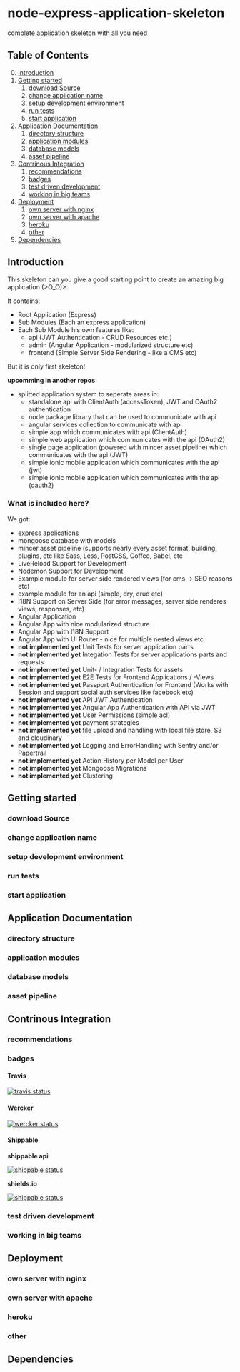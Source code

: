 # node-express-application-skeleton
complete application skeleton with all you need

## Table of Contents

0. [Introduction](#introduction)
1. [Getting started](#getting-started)
    1. [download Source](#download-source)
    2. [change application name](#change-application-name)
    3. [setup development environment](#setup-development-environment)
    4. [run tests](#run-tests)
    5. [start application](#start-application) 
2. [Application Documentation](#application-documentation)
    1. [directory structure](#directory-structure)
    2. [application modules](#application-modules)
    3. [database models](#database-models)
    4. [asset pipeline](#asset-pipeline)
3. [Contrinous Integration](#contrinous-integration)
    1. [recommendations](#recommendations)
    2. [badges](#badges)
    3. [test driven development](#test-driven-development)
    4. [working in big teams](#working-in-big-teams)
4. [Deployment](#deployment)
    1. [own server with nginx](#own-server-with-nginx)
    2. [own server with apache](#own-server-with-apache)
    3. [heroku](#heroku)
    4. [other](#other)
5. [Dependencies](#dependencies)

## Introduction

This skeleton can you give a good starting point to create an amazing big application (>O_O)>.

It contains:

* Root Application (Express)
* Sub Modules (Each an express application)
* Each Sub Module his own features like:
    * api (JWT Authentication - CRUD Resources etc.)
    * admin (Angular Application - modularized structure etc)
    * frontend (Simple Server Side Rendering - like a CMS etc)
    
But it is only first skeleton!

**upcomming in another repos**

* splitted application system to seperate areas in:
    * standalone api with ClientAuth (accessToken), JWT and OAuth2 authentication
    * node package library that can be used to communicate with api
    * angular services collection to communicate with api
    * simple app which communicates with api (ClientAuth)
    * simple web application which communicates with the api (OAuth2)
    * single page application (powered with mincer asset pipeline) which communicates with the api (JWT)
    * simple ionic mobile application which communicates with the api (jwt)
    * simple ionic mobile application which communicates with the api (oauth2)
    
### What is included here?

We got:

* express applications
* mongoose database with models
* mincer asset pipeline (supports nearly every asset format, building, plugins, etc like Sass, Less, PostCSS, Coffee, Babel, etc
* LiveReload Support for Development
* Nodemon Support for Development
* Example module for server side rendered views (for cms -> SEO reasons etc)
* example module for an api (simple, dry, crud etc)
* I18N Support on Server Side (for error messages, server side renderes views, responses, etc)
* Angular Application
* Angular App with nice modularized structure
* Angular App with I18N Support
* Angular App with UI Router - nice for multiple nested views etc.
* **not implemented yet** Unit Tests for server application parts
* **not implemented yet** Integation Tests for server applications parts and requests
* **not implemented yet** Unit- / Integration Tests for assets
* **not implemented yet** E2E Tests for Frontend Applications / -Views
* **not implemented yet** Passport Authentication for Frontend (Works with Session and support social auth services like facebook etc)
* **not implemented yet** API JWT Authentication
* **not implemented yet** Angular App Authentication with API via JWT
* **not implemented yet** User Permissions (simple acl)
* **not implemented yet** payment strategies
* **not implemented yet** file upload and handling with local file store, S3 and cloudinary
* **not implemented yet** Logging and ErrorHandling with Sentry and/or Papertrail
* **not implemented yet** Action History per Model per User
* **not implemented yet** Mongoose Migrations
* **not implemented yet** Clustering

## Getting started
### download Source
### change application name
### setup development environment
### run tests
### start application

## Application Documentation
### directory structure
### application modules
### database models
### asset pipeline

## Contrinous Integration
### recommendations

### badges

#### Travis
[![travis status](https://travis-ci.org/naxmefy/node-express-application-skeleton.svg?branch=master)](https://travis-ci.org/naxmefy/node-express-application-skeleton)

#### Wercker
[![wercker status](https://app.wercker.com/status/b7db6a5c47ec9ae4a3bd83fc50ae60de/m "wercker status")](https://app.wercker.com/project/bykey/b7db6a5c47ec9ae4a3bd83fc50ae60de)

#### Shippable

**shippable api**

[![shippable status](https://api.shippable.com/projects/56c4a2ef1895ca4474744564/badge/master)](https://app.shippable.com/builds/56c4a2ef1895ca4474744564)

**shields.io**

[![shippable status](https://img.shields.io/shippable/56c4a2ef1895ca4474744564.svg)](https://app.shippable.com/builds/56c4a2ef1895ca4474744564)

### test driven development
### working in big teams

## Deployment
### own server with nginx
### own server with apache
### heroku
### other

## Dependencies

